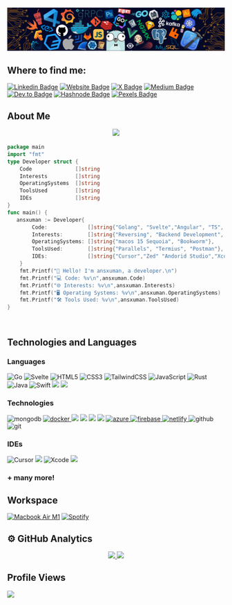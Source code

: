 ![Github Banner](banner.png)
<div align="left">

<h2 align="left">
Where to find me: </h2>

[![Linkedin Badge](https://img.shields.io/badge/-LinkedIn-0e76a8?style=for-the-badge&logo=Linkedin&logoColor=white&scale=2)](https://www.linkedin.com/in/ansxuman/)
[![Website Badge](https://img.shields.io/badge/Website-3b5998?style=for-the-badge&logo=google-chrome&logoColor=white&scale=2)](https://ssh-i.in)
[![X Badge](https://img.shields.io/badge/-000000?style=for-the-badge&logo=x&logoColor=white&scale=2)](https://twitter.com/ansxuman)
[![Medium Badge](https://img.shields.io/badge/medium-%2312100E.svg?&style=for-the-badge&logo=medium&logoColor=white&scale=2)](https://medium.com/@ansxuman)
[![Dev.to Badge](https://img.shields.io/badge/-dev.to-333333?style=for-the-badge&logo=dev.to&logoColor=white&scale=2)](https://dev.to/ansxuman)
[![Hashnode Badge](https://img.shields.io/badge/-Hashnode-2962FF?style=for-the-badge&logo=hashnode&logoColor=white&scale=2)](https://hashnode.com/@ansxuman)
[![Pexels Badge](https://img.shields.io/badge/-Pexels-05A081?style=for-the-badge&logo=pexels&logoColor=white&scale=2)](https://pexels.com/@ansxuman)
<!---
[![Instagram Badge](https://img.shields.io/badge/-Instagram-e4405f?style=for-the-badge&logo=Instagram&logoColor=white&scale=2)](https://instagram.com/ansxuman/)
--->
<h2 align="left">
About Me </h2>

<p align="center">
<img src="https://readme-typing-svg.herokuapp.com?font=Fira+Code&color=0d8ece&size=30&center=true&vCenter=true&width=800&height=80&lines=Hey+there!+I'm+Anshuman;Full+Stack+Developer+%26+Open+Source+Enthusiast;Passionate+about+Building+Projects;I+Love+Solving+Problems;Writing+Articles+in+my+free+time">
</p>

```go
package main
import "fmt"
type Developer struct {
    Code              []string
    Interests         []string
    OperatingSystems  []string
    ToolsUsed         []string
    IDEs              []string
}
func main() {
   ansxuman := Developer{
        Code:             []string{"Golang", "Svelte","Angular", "TS", "JS","Java", "Swift","Rust"},
        Interests:        []string{"Reversing", "Backend Development", "Frontend Development","Cybersecurity"},
        OperatingSystems: []string{"macos 15 Sequoia", "Bookworm"},
        ToolsUsed:        []string{"Parallels", "Termius", "Postman"},
        IDEs:             []string{"Cursor","Zed" "Andorid Studio","Xcode", "neovim"},
    }
    fmt.Printf("👋 Hello! I'm ansxuman, a developer.\n")
    fmt.Printf("💻 Code: %v\n",ansxuman.Code)
    fmt.Printf("🌐 Interests: %v\n",ansxuman.Interests)
    fmt.Printf("🖥️ Operating Systems: %v\n",ansxuman.OperatingSystems)
    fmt.Printf("🛠️ Tools Used: %v\n",ansxuman.ToolsUsed)
}
```
<br />
<h2 align="left">Technologies and Languages</h2>

<h3 align="left">Languages</h3>

![Go](https://img.shields.io/badge/Go-00ADD8?style=for-the-badge&logo=go&logoColor=white)
![Svelte](https://img.shields.io/badge/Svelte-FF3E00?style=for-the-badge&logo=svelte&logoColor=white)
![HTML5](https://img.shields.io/badge/HTML5-E34F26?style=for-the-badge&logo=html5&logoColor=white)
![CSS3](https://img.shields.io/badge/CSS3-1572B6?style=for-the-badge&logo=css3&logoColor=white)
![TailwindCSS](https://img.shields.io/badge/Tailwind_CSS-38B2AC?style=for-the-badge&logo=tailwind-css&logoColor=white)
![JavaScript](https://img.shields.io/badge/JavaScript-F7DF1E?style=for-the-badge&logo=javascript&logoColor=black)
![Rust](https://img.shields.io/badge/Rust-000000?style=for-the-badge&logo=rust&logoColor=white)
![Java](https://img.shields.io/badge/Java-ED8B00?style=for-the-badge&logo=java&logoColor=white)
![Swift](https://img.shields.io/badge/Swift-FA7343?style=for-the-badge&logo=swift&logoColor=white)
<img src="https://img.shields.io/badge/Shell_Script-121011?style=for-the-badge&logo=gnu-bash&logoColor=white">
<img src="https://img.shields.io/badge/Markdown-000000?style=for-the-badge&logo=markdown&logoColor=white">

<h3 align="left">Technologies</h3>

<img src="https://img.shields.io/badge/mongodb-47A248.svg?style=for-the-badge&logo=mongodb&logoColor=white" alt="mongodb"/>
<a href="https://www.docker.com/" target="_blank">
    <img src="https://img.shields.io/badge/docker-2496ED.svg?style=for-the-badge&logo=docker&logoColor=white" alt="docker"/>
</a>

<img src="https://img.shields.io/badge/Linux-FCC624?style=for-the-badge&logo=linux&logoColor=black">
<img src="https://img.shields.io/badge/Ubuntu-E95420?style=for-the-badge&logo=ubuntu&logoColor=white">
<img src="https://img.shields.io/badge/Windows-0078D6?style=for-the-badge&logo=windows&logoColor=white">
<img src="https://img.shields.io/badge/Android-3DDC84?style=for-the-badge&logo=android&logoColor=white">
<a href="https://azure.microsoft.com/en-in/" target="_blank">
    <img src="https://img.shields.io/badge/Azure-0078D4?style=for-the-badge&logo=microsoftazure&logoColor=white" alt="azure"/> 
</a>
<a href="https://firebase.google.com/" target="_blank">
    <img src="https://img.shields.io/badge/firebase-FFCA28.svg?style=for-the-badge&logo=firebase&logoColor=black" alt="firebase"/>
</a>
<a href="https://netlify.com/" target="_blank">
    <img src="https://img.shields.io/badge/netlify-00C7B7.svg?style=for-the-badge&logo=netlify&logoColor=black" alt="netlify"/>
</a>
    <img src="https://img.shields.io/badge/github-181717.svg?style=for-the-badge&logo=github&logoColor=white" alt="github" />
    <img src="https://img.shields.io/badge/gitlab-181717.svg?style=for-the-badge&logo=gitlab&logoColor=white" alt="git"/>

<h3 align="left">IDEs</h3>

![Cursor](https://img.shields.io/badge/Cursor-4285F4?style=for-the-badge&logo=cursor&logoColor=black)
<img src="https://img.shields.io/badge/Visual_Studio_Code-0078D4?style=for-the-badge&logo=visual%20studio%20code&logoColor=white">
![Xcode](https://img.shields.io/badge/Xcode-1575F9?style=for-the-badge&logo=xcode&logoColor=white)
<img src="https://img.shields.io/badge/Android_Studio-3DDC84?style=for-the-badge&logo=android-studio&logoColor=white">

<h3>+ many more!</h3>


<h2 align="left">
Workspace </h2>
  
  <p>
    <a href="#"><img alt="Macbook Air M1" src="https://img.shields.io/badge/Apple-MacBook_Air_2020-999999?style=for-the-badge&logo=apple&logoColor=white"></a>
    <a href="#"><img alt="Spotify" src="https://img.shields.io/badge/Spotify-1ED760?&style=for-the-badge&logo=spotify&logoColor=white"></a>
</p>

<h2 align="left"> ⚙️ GitHub Analytics
 </h2>

<p align="center">
<a href="https://github.com/ansxuman">
<img height="180em" src="https://github-readme-stats-eight-theta.vercel.app/api?username=ansxuman&show_icons=true&theme=algolia&include_all_commits=true&count_private=true"/>
<img height="180em" src="https://github-readme-stats-eight-theta.vercel.app/api/top-langs/?username=ansxuman&layout=compact&langs_count=8&theme=algolia"/>
</a>
</p>

<h2 align="left">
Profile Views </h2>

![](https://komarev.com/ghpvc/?username=ansxuman&style=for-the-badge)

